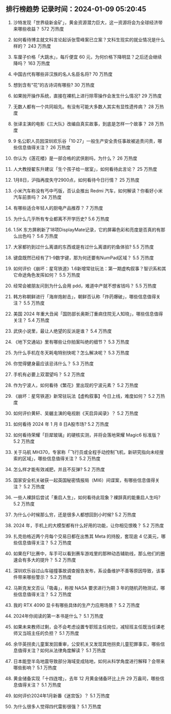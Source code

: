 
## 排行榜趋势 记录时间：2024-01-09 05:20:45
  
  1. 沙特发现「世界级新金矿」，黄金资源潜力巨大，这一资源将会为全球经济带来哪些收益？ 572 万热度
    
  2. 如何看待博主就文科言论起诉张雪峰案已立案？文科生现实的就业情况是什么样的？ 243 万热度
    
  3. 车厘子价格「大跳水」，每斤便宜 60 元，为何价格下降明显？之后还会继续降吗？ 163 万热度
    
  4. 中国古代有哪些非汉族的名人名臣名将? 70 万热度
    
  5. 想到含有“花”的古诗词有哪些? 30 万热度
    
  6. 如果抛开操作系统，直接在裸机上进行除零操作会发生什么情况? 29 万热度
    
  7. 无数人都有一个共同祖先。有没有可能大多数人其实有显性遗传病？ 28 万热度
    
  8. 张译主演的电影《三大队》改编自真实故事，到底是怎样一个故事？ 28 万热度
    
  9. 9 名公职人员因深圳欢乐谷「10·27」一般生产安全责任事故被追责问责，哪些信息值得关注？ 26 万热度
    
  10. 你认为《莲花楼》是一部合格的武侠剧吗，为什么？ 26 万热度
    
  11. 人大教授翟东升建议「生个孩子给一居室」，如何看待此言论？ 25 万热度
    
  12. 1月8日，沪指再度失守2900点，如何看待今日行情？ 25 万热度
    
  13. 小米汽车称没有丐中丐版，否认会推出 Redmi 汽车，如何解读？你看好小米汽车前景吗？ 24 万热度
    
  14. 有哪些适合年轻人的厨电产品推荐？ 7 万热度
    
  15. 为什么几乎所有专业都离不开学历史? 5.6 万热度
    
  16. 1.5K 东方屏刷新了18项DisplayMate记录，它的屏幕色彩和亮度是否真的有那么出色吗？ 5.6 万热度
    
  17. 大家都钓到过什么离谱的东西或是有过什么离谱的钓鱼体验? 5.5 万热度
    
  18. 键盘既然已经有了1-9数字键，那为何还要有NumPad区域？ 5.5 万热度
    
  19. 如何评价《崩坏：星穹铁道》1.6新增常驻玩法：第一期虚构叙事？智识系和其它命途角色发挥如何？ 5.5 万热度
    
  20. 经常会被朋友问到为什么会用 pdd，难道中产就不想省钱吗？ 5.5 万热度
    
  21. 韩方称朝鲜进行「海岸炮射击」，朝鲜否认称「炸药爆破」，哪些信息值得关注？ 5.5 万热度
    
  22. 美国 2024 年重大丑闻「国防部长奥斯汀重病住院无人知晓」，哪些信息值得关注？ 5.4 万热度
    
  23. 武侠小说里，最让人绝望的反派是谁？ 5.4 万热度
    
  24. 《地下交通站》里有哪些让你拍案叫绝的细节？ 5.3 万热度
    
  25. 为什么手机在冬天耗电特别快呢？怎么解决呢？ 5.3 万热度
    
  26. 你觉得健身最应该忌讳什么？ 5.3 万热度
    
  27. 手机有必要上双潜望吗？ 5.2 万热度
    
  28. 作为宁波人，如何看待《繁花》里出现的宁波元素？ 5.2 万热度
    
  29. 《崩坏：星穹铁道》新常驻玩法【虚构叙事】今日上线，难度如何？ 5.2 万热度
    
  30. 如何评价黄轩、吴樾主演的电视剧《天启异闻录》？ 5.2 万热度
    
  31. 如何看待 2024 年 1 月 8 日A股市场? 5.2 万热度
    
  32. 如何看待荣耀「巨犀玻璃」的硬核实测，并将会落地荣耀 Magic6 标准版？ 5.2 万热度
    
  33. 关于马航 MH370，专家称「飞行员或全程手动控制飞机，新研究指向未经搜索的区域」，哪些信息值得关注？ 5.2 万热度
    
  34. 怎么样才能有效减肥，并且不反弹? 5.2 万热度
    
  35. 国家安全机关破获一起英国秘密情报局（MI6）间谍案，有哪些信息值得关注？ 5.2 万热度
    
  36. 一些人裸辞后尝试「重启人生」，如何看待此现象？裸辞真的能重启人生吗? 5.2 万热度
    
  37. 为什么小时候那么穷，还是很多人都想回到小时候? 5.2 万热度
    
  38. 2024 年，手机上的大模型都有什么好用的功能，让你相见恨晚？ 5.2 万热度
    
  39. 扎克伯格近两个月每个交易日都在出售其 Meta 的持股，套现逾 4 亿美元，哪些信息值得关注？ 5.2 万热度
    
  40. 如果在F1比赛中，车手可以看到赛车游戏里的那种动态辅助线，那么他们的圈速会有多大的提升？ 5.2 万热度
    
  41. 深圳欢乐谷过山车碰撞事故调查报告发布，系设备维护不善等原因导致，该事件带来哪些警示？ 5.2 万热度
    
  42. 马斯克发文否认「吸毒」，称按 NASA 要求进行为期 3 年的随机药物测试，哪些信息值得关注？ 5.2 万热度
    
  43. 我的 RTX 4090 显卡有哪些具体的生产力应用场景？ 5.2 万热度
    
  44. 2024年你阅读的第一本书是什么？ 5.1 万热度
    
  45. 如果未来教师过剩，会不会考虑设置专职班主任岗位，减轻班主任既当任课老师又当班主任的负担？ 5.1 万热度
    
  46. 余华英拐卖儿童案发回重审，公安机关又发现其他拐卖儿童犯罪事实，哪些信息值得关注？如何从法律角度解读？ 5.1 万热度
    
  47. 日本能登半岛地震导致部分海域变成陆地，如何从科学角度进行解释？会带来哪些影响？ 5.1 万热度
    
  48. 黄金储备实现「十四连增」，去年 12 月黄金储备环比上升 29 万盎司，哪些信息值得关注？ 5.1 万热度
    
  49. 如何评价2024年1月新番《迷宫饭》？ 5.1 万热度
    
  50. 为什么很多人觉得四代雷影很强？ 5.1 万热度
    